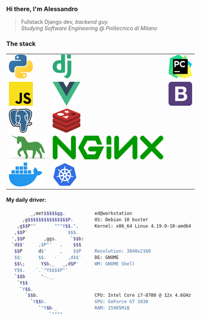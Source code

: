 ### Hi there, I'm Alessandro

> Fullstack Django dev, *backend guy.*<br>
> *Studying Software Engineering @ Politecnico di Milano* 


### The stack
<table>
  <tr>
    <td><img height="64px" src="https://github.com/thatsed/thatsed/blob/master/icon/python.svg?raw=true"></td>
    <td><img height="64px" src="https://github.com/thatsed/thatsed/blob/master/icon/django.svg?raw=true"></td>
    <td><img height="64px" src="https://github.com/thatsed/thatsed/blob/master/icon/pycharm.svg?raw=true"></td>
  </tr><tr>
    <td><img height="64px" src="https://github.com/thatsed/thatsed/blob/master/icon/javascript.svg?raw=true"></td>
    <td><img height="64px" src="https://github.com/thatsed/thatsed/blob/master/icon/vue.svg?raw=true"></td>
    <td><img height="64px" src="https://github.com/thatsed/thatsed/blob/master/icon/bootstrap.svg?raw=true"></td>
  </tr><tr>
    <td><img height="64px" src="https://github.com/thatsed/thatsed/blob/master/icon/postgresql.svg?raw=true"></td>
    <td><img height="64px" src="https://github.com/thatsed/thatsed/blob/master/icon/redis.svg?raw=true"></td>
  </tr><tr>
    <td><img height="64px" src="https://github.com/thatsed/thatsed/blob/master/icon/gunicorn.svg?raw=true"></td>
    <td><img height="64px" src="https://github.com/thatsed/thatsed/blob/master/icon/nginx.svg?raw=true"></td>
  </tr><tr>
    <td><img height="64px" src="https://github.com/thatsed/thatsed/blob/master/icon/docker-icon.svg?raw=true"></td>
    <td><img height="64px" src="https://github.com/thatsed/thatsed/blob/master/icon/kubernetes.svg?raw=true"></td>
  </tr>
</table>


#### My daily driver:
```bash
         _,met$$$$$gg.           ed@workstation
      ,g$$$$$$$$$$$$$$$P.        OS: Debian 10 buster
    ,g$$P""       """Y$$.".      Kernel: x86_64 Linux 4.19.0-10-amd64
   ,$$P'              `$$$.      
  ',$$P       ,ggs.     `$$b:    
  `d$$'     ,$P"'   .    $$$     
   $$P      d$'     ,    $$P     Resolution: 3840x2160
   $$:      $$.   -    ,d$$'     DE: GNOME 
   $$\;      Y$b._   _,d$P'      WM: GNOME Shell
   Y$$.    `.`"Y$$$$P"'          
   `$$b      "-.__               
    `Y$$                         
     `Y$$.                       
       `$$b.                     CPU: Intel Core i7-8700 @ 12x 4.6GHz
         `Y$$b.                  GPU: GeForce GT 1030
            `"Y$b._              RAM: 15985MiB
                `""""           
```
